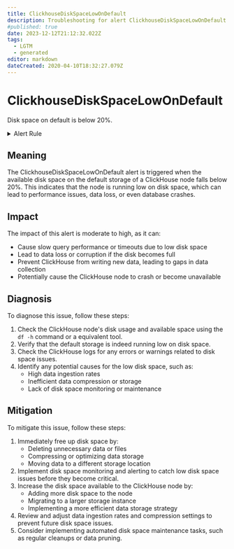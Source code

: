 ```yaml
---
title: ClickhouseDiskSpaceLowOnDefault
description: Troubleshooting for alert ClickhouseDiskSpaceLowOnDefault
#published: true
date: 2023-12-12T21:12:32.022Z
tags: 
  - LGTM
  - generated
editor: markdown
dateCreated: 2020-04-10T18:32:27.079Z
---
```


# ClickhouseDiskSpaceLowOnDefault

Disk space on default is below 20%.

<details>
  <summary>Alert Rule</summary>

{{% rule "clickhouse/clickhouse-internal.yml" "ClickhouseDiskSpaceLowOnDefault" %}}

{{% comment %}}

```yaml
alert: ClickhouseDiskSpaceLowOnDefault
expr: ClickHouseAsyncMetrics_DiskAvailable_default / (ClickHouseAsyncMetrics_DiskAvailable_default + ClickHouseAsyncMetrics_DiskUsed_default) * 100 < 20
for: 2m
labels:
    severity: warning
annotations:
    summary: ClickHouse Disk Space Low on Default (instance {{ $labels.instance }})
    description: |-
        Disk space on default is below 20%.
          VALUE = {{ $value }}
          LABELS = {{ $labels }}
    runbook: https://github.com/srerun/prometheus-alerts/blob/main/content/runbooks/clickhouse-internal/ClickhouseDiskSpaceLowOnDefault.md

```

{{% /comment %}}

</details>


## Meaning

The ClickhouseDiskSpaceLowOnDefault alert is triggered when the available disk space on the default storage of a ClickHouse node falls below 20%. This indicates that the node is running low on disk space, which can lead to performance issues, data loss, or even database crashes.

## Impact

The impact of this alert is moderate to high, as it can:

* Cause slow query performance or timeouts due to low disk space
* Lead to data loss or corruption if the disk becomes full
* Prevent ClickHouse from writing new data, leading to gaps in data collection
* Potentially cause the ClickHouse node to crash or become unavailable

## Diagnosis

To diagnose this issue, follow these steps:

1. Check the ClickHouse node's disk usage and available space using the `df -h` command or a equivalent tool.
2. Verify that the default storage is indeed running low on disk space.
3. Check the ClickHouse logs for any errors or warnings related to disk space issues.
4. Identify any potential causes for the low disk space, such as:
	* High data ingestion rates
	* Inefficient data compression or storage
	* Lack of disk space monitoring or maintenance

## Mitigation

To mitigate this issue, follow these steps:

1. Immediately free up disk space by:
	* Deleting unnecessary data or files
	* Compressing or optimizing data storage
	* Moving data to a different storage location
2. Implement disk space monitoring and alerting to catch low disk space issues before they become critical.
3. Increase the disk space available to the ClickHouse node by:
	* Adding more disk space to the node
	* Migrating to a larger storage instance
	* Implementing a more efficient data storage strategy
4. Review and adjust data ingestion rates and compression settings to prevent future disk space issues.
5. Consider implementing automated disk space maintenance tasks, such as regular cleanups or data pruning.